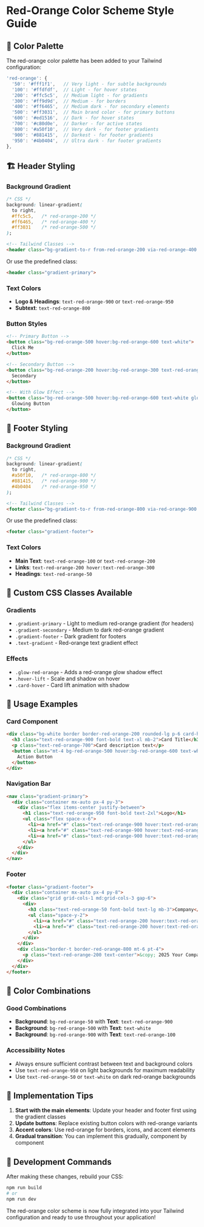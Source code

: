 # Red-Orange Color Scheme Style Guide

## 🎨 Color Palette

The red-orange color palette has been added to your Tailwind configuration:

```javascript
'red-orange': {
  '50': '#fff1f1',   // Very light - for subtle backgrounds
  '100': '#ffdfdf',  // Light - for hover states
  '200': '#ffc5c5',  // Medium light - for gradients
  '300': '#ff9d9d',  // Medium - for borders
  '400': '#ff6465',  // Medium dark - for secondary elements
  '500': '#ff3031',  // Main brand color - for primary buttons
  '600': '#ed1516',  // Dark - for hover states
  '700': '#c80d0e',  // Darker - for active states
  '800': '#a50f10',  // Very dark - for footer gradients
  '900': '#881415',  // Darkest - for footer gradients
  '950': '#4b0404',  // Ultra dark - for footer gradients
},
```

## 🏗️ Header Styling

### Background Gradient
```css
/* CSS */
background: linear-gradient(
  to right,
  #ffc5c5,   /* red-orange-200 */
  #ff6465,   /* red-orange-400 */
  #ff3031    /* red-orange-500 */
);
```

```html
<!-- Tailwind Classes -->
<header class="bg-gradient-to-r from-red-orange-200 via-red-orange-400 to-red-orange-500">
```

Or use the predefined class:
```html
<header class="gradient-primary">
```

### Text Colors
- **Logo & Headings**: `text-red-orange-900` or `text-red-orange-950`
- **Subtext**: `text-red-orange-800`

### Button Styles
```html
<!-- Primary Button -->
<button class="bg-red-orange-500 hover:bg-red-orange-600 text-white">
  Click Me
</button>

<!-- Secondary Button -->
<button class="bg-red-orange-200 hover:bg-red-orange-300 text-red-orange-900">
  Secondary
</button>

<!-- With Glow Effect -->
<button class="bg-red-orange-500 hover:bg-red-orange-600 text-white glow-red-orange">
  Glowing Button
</button>
```

## 🦶 Footer Styling

### Background Gradient
```css
/* CSS */
background: linear-gradient(
  to right,
  #a50f10,   /* red-orange-800 */
  #881415,   /* red-orange-900 */
  #4b0404    /* red-orange-950 */
);
```

```html
<!-- Tailwind Classes -->
<footer class="bg-gradient-to-r from-red-orange-800 via-red-orange-900 to-red-orange-950">
```

Or use the predefined class:
```html
<footer class="gradient-footer">
```

### Text Colors
- **Main Text**: `text-red-orange-100` or `text-red-orange-200`
- **Links**: `text-red-orange-200 hover:text-red-orange-300`
- **Headings**: `text-red-orange-50`

## 🎯 Custom CSS Classes Available

### Gradients
- `.gradient-primary` - Light to medium red-orange gradient (for headers)
- `.gradient-secondary` - Medium to dark red-orange gradient
- `.gradient-footer` - Dark gradient for footers
- `.text-gradient` - Red-orange text gradient effect

### Effects
- `.glow-red-orange` - Adds a red-orange glow shadow effect
- `.hover-lift` - Scale and shadow on hover
- `.card-hover` - Card lift animation with shadow

## 🌟 Usage Examples

### Card Component
```html
<div class="bg-white border border-red-orange-200 rounded-lg p-6 card-hover">
  <h3 class="text-red-orange-900 font-bold text-xl mb-2">Card Title</h3>
  <p class="text-red-orange-700">Card description text</p>
  <button class="mt-4 bg-red-orange-500 hover:bg-red-orange-600 text-white px-4 py-2 rounded glow-red-orange">
    Action Button
  </button>
</div>
```

### Navigation Bar
```html
<nav class="gradient-primary">
  <div class="container mx-auto px-4 py-3">
    <div class="flex items-center justify-between">
      <h1 class="text-red-orange-950 font-bold text-2xl">Logo</h1>
      <ul class="flex space-x-6">
        <li><a href="#" class="text-red-orange-900 hover:text-red-orange-950">Home</a></li>
        <li><a href="#" class="text-red-orange-900 hover:text-red-orange-950">About</a></li>
        <li><a href="#" class="text-red-orange-900 hover:text-red-orange-950">Contact</a></li>
      </ul>
    </div>
  </div>
</nav>
```

### Footer
```html
<footer class="gradient-footer">
  <div class="container mx-auto px-4 py-8">
    <div class="grid grid-cols-1 md:grid-cols-3 gap-6">
      <div>
        <h3 class="text-red-orange-50 font-bold text-lg mb-3">Company</h3>
        <ul class="space-y-2">
          <li><a href="#" class="text-red-orange-200 hover:text-red-orange-300">About Us</a></li>
          <li><a href="#" class="text-red-orange-200 hover:text-red-orange-300">Careers</a></li>
        </ul>
      </div>
    </div>
    <div class="border-t border-red-orange-800 mt-6 pt-4">
      <p class="text-red-orange-200 text-center">&copy; 2025 Your Company. All rights reserved.</p>
    </div>
  </div>
</footer>
```

## 🎨 Color Combinations

### Good Combinations
- **Background**: `bg-red-orange-50` with **Text**: `text-red-orange-900`
- **Background**: `bg-red-orange-500` with **Text**: `text-white`
- **Background**: `bg-red-orange-900` with **Text**: `text-red-orange-100`

### Accessibility Notes
- Always ensure sufficient contrast between text and background colors
- Use `text-red-orange-950` on light backgrounds for maximum readability
- Use `text-red-orange-50` or `text-white` on dark red-orange backgrounds

## 🚀 Implementation Tips

1. **Start with the main elements**: Update your header and footer first using the gradient classes
2. **Update buttons**: Replace existing button colors with red-orange variants
3. **Accent colors**: Use red-orange for borders, icons, and accent elements
4. **Gradual transition**: You can implement this gradually, component by component

## 🔧 Development Commands

After making these changes, rebuild your CSS:

```bash
npm run build
# or
npm run dev
```

The red-orange color scheme is now fully integrated into your Tailwind configuration and ready to use throughout your application!
